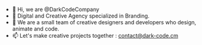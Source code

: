 - 👋 Hi, we are @DarkCodeCompany
- 👀 Digital and Creative Agency specialized in Branding.
- 💞️ We are a small team of creative designers and developers who design, animate and code.
- 📫 Let's make creative projects together : contact@dark-code.cm

<!---
darkcodecompany/darkcodecompany is a ✨ special ✨ repository because its `README.md` (this file) appears on your GitHub profile.
You can click the Preview link to take a look at your changes.
--->
